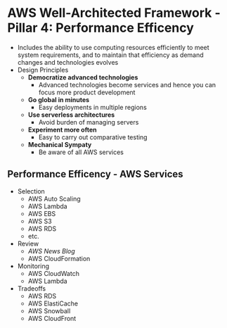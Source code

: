 # AWS Well-Architected Framework - Pillar 4: Performance Efficency

- Includes the ability to use computing resources efficiently to meet system requirements, and to maintain that efficiency as demand changes and technologies evolves
- Design Principles
    - **Democratize advanced technologies**
        - Advanced technologies become services and hence you can focus more product development
    - **Go global in minutes**
        - Easy deployments in multiple regions
    - **Use serverless architectures**
        - Avoid burden of managing servers
    - **Experiment more often**
        - Easy to carry out comparative testing
    - **Mechanical Sympaty**
        - Be aware of all AWS services

## Performance Efficency - AWS Services

- Selection
    - AWS Auto Scaling
    - AWS Lambda
    - AWS EBS
    - AWS S3
    - AWS RDS
    - etc.
- Review
    - *AWS News Blog*
    - AWS CloudFormation
- Monitoring 
    - AWS CloudWatch
    - AWS Lambda
- Tradeoffs
    - AWS RDS
    - AWS ElastiCache
    - AWS Snowball
    - AWS CloudFront